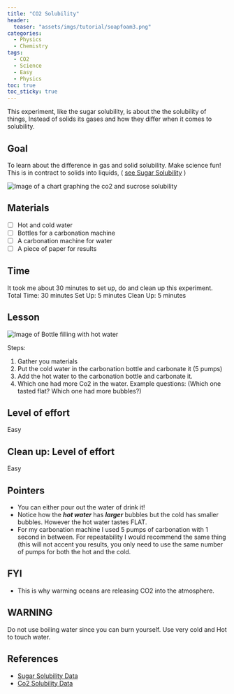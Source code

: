 ```yaml
---
title: "CO2 Solubility"
header:
  teaser: "assets/imgs/tutorial/soapfoam3.png"
categories:
  - Physics
  - Chemistry
tags:
  - CO2
  - Science
  - Easy
  - Physics
toc: true
toc_sticky: true
---
```



This experiment, like the sugar solubility, is about the the solubility of things, Instead of solids its gases and how they differ when it comes to solubility.  

## Goal
To learn about the difference in gas and solid solubility.
Make science fun!  This is in contract to solids into liquids, ( [see Sugar Solubility](SugarSolubility.md) )

![Image of a chart graphing the co2 and sucrose solubility](../images/ChartCo2andSugar.png)

## Materials

- [ ] Hot and cold water
- [ ] Bottles for a carbonation machine
- [ ] A carbonation machine for water
- [ ] A piece of paper for results

## Time

It took me about 30 minutes to set up, do and clean up this experiment.
Total Time: 30 minutes
Set Up: 5 minutes
Clean Up: 5 minutes

## Lesson

![Image of Bottle filling with hot water](../images/Hotwaterco2experiment.jpg)

Steps:

1. Gather you materials
2. Put the cold water in the carbonation bottle and carbonate it (5 pumps)
3. Add the hot water to the carbonation bottle and carbonate it.
4. Which one had more Co2 in the water. Example questions: (Which one tasted flat? Which one had more bubbles?)


## Level of effort

Easy

## Clean up: Level of effort

Easy

## Pointers

- You can either pour out the water of drink it!
- Notice how the ***hot water*** has ***larger*** bubbles but the cold has smaller bubbles. However the hot water tastes FLAT.
- For my carbonation machine I used 5 pumps of carbonation with 1 second in between. For repeatability I would recommend the same thing (this will not accent you results, you only need to use the same number of pumps for both the hot and the cold.

## FYI

* This is why warming oceans are releasing CO2 into the atmosphere.


## WARNING

Do not use boiling water since you can burn yourself.  Use very cold and Hot to touch water.

## References

- [Sugar Solubility Data ](https://chestofbooks.com/food/science/Experimental-Cookery/The-Solubility-Of-The-Sugars.html#:~:text=Sucrose%20has%20the%20greatest%20solubility,are%20soluble%20in%201%20cc.)
- [Co2 Solubility Data ](https://www.researchgate.net/figure/Solubility-of-CO2-in-distilled-water-in-ppm-as-a-function-of-temperature-and-the_tbl1_226545649)
